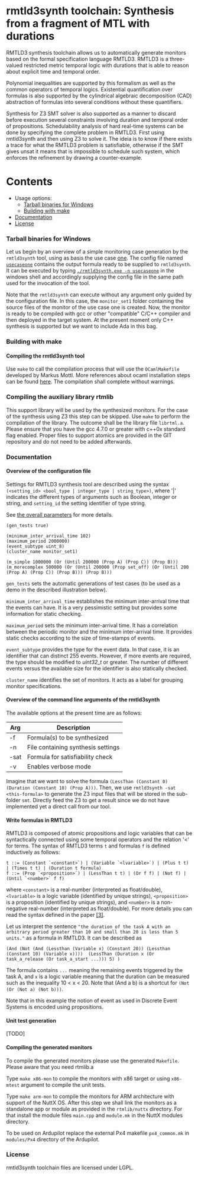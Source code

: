 
rmtld3synth toolchain: Synthesis from a fragment of MTL with durations
===========================================

RMTLD3 synthesis toolchain allows us to automatically generate monitors based on the formal specification language RMTLD3. RMTLD3 is a three-valued restricted metric temporal logic with durations that is able to reason about explicit time and temporal order.

Polynomial inequalities are supported by this formalism as well as the common operators of temporal logics. Existential quantification over formulas is also supported by the cylindrical algebraic decomposition (CAD) abstraction of formulas into several conditions without these quantifiers.

Synthesis for Z3 SMT solver is also supported as a manner to discard before execution several constraints involving duration and temporal order of propositions. Schedulability analysis of hard real-time systems can be done by specifying the complete problem in RMTLD3. First using rmtld3synth and then using Z3 to solve it. The ideia is to know if there exists a trace for what the RMTLD3 problem is satisfiable, otherwise if the SMT gives unsat it means that is impossible to schedule such system, which enforces the refinement by drawing a counter-example.

# Contents

- Usage options:
  - [Tarball binaries for Windows](#tarball-binaries-for-windows)
  - [Building with make](#building-with-make)
- [Documentation](#documentation)
- [License](#license)

### Tarball binaries for Windows

Let us begin by an overview of a simple monitoring case generation by the `rmtld3synth` tool, using as basis the use case [one](http://rawgit.com/cistergit/rmtld3synth/master/doc/usecase1.html). The config file named [`usecaseone`](/bin/config?raw=true) contains the output formula ready to be supplied to `rmtld3synth`. It can be executed by typing [`./rmtld3synth.exe -n usecaseone`](/bin/rmtld3synthcpp.exe?raw=true) in the windows shell and accordingly supplying the config file in the same path used for the invocation of the tool.

Note that the `rmtld3synth` can execute without any argument only guided by the configuration file. In this case, the `monitor_set1` folder containing the source files of the monitor of the use case one is created. Now, the monitor is ready to be compiled with gcc or other "compatible" C/C++ compiler and then deployed in the target system. At the present moment only C++ synthesis is supported but we want to include Ada in this bag.

### Building with make

#### Compiling the rmtld3synth tool
Use `make` to call the compilation process that will use the `OCamlMakefile` developed by Markus Mottl. More references about ocaml installation steps can be found [here](https://ocaml.org/docs/install.html). The compilation shall complete without warnings.

### Compiling the auxiliary library rtmlib
This support library will be used by the synthesized monitors. For the case of the synthesis using Z3 this step can be skipped.
Use `make` to perform the compilation of the library. The outcome shall be the library file `librtml.a`. Please ensure that you have the gcc 4.7.0 or greater with c++0x standard flag enabled. Proper files to support atomics are provided in the GIT repository and do not need to be added afterwards.

### Documentation

#### Overview of the configuration file

Settings for RMTLD3 synthesis tool are described using the syntax `(<setting_id> <bool_type | integer_type | string_type>)`, where '|' indicates the different types of arguments such as Boolean, integer or string, and `setting_id` the setting identifier of type string.

See [the overall parameters](rmtld3_parameters.md) for more details.

~~~~~~~~~~~~~~~~~~~~~{.lisp}
(gen_tests true)

(minimum_inter_arrival_time 102)
(maximum_period 2000000)
(event_subtype uint_8)
(cluster_name monitor_set1)

(m_simple 1000000 (Or (Until 200000 (Prop A) (Prop C)) (Prop B)))
(m_morecomplex 500000 (Or (Until 200000 (Prop set_off) (Or (Until 200 (Prop A) (Prop C)) (Prop B))) (Prop B)))

~~~~~~~~~~~~~~~~~~~~~

`gen_tests` sets the automatic generations of test cases (to be used as a demo in the described illustration below).

`minimum_inter_arrival_time` establishes the minimum inter-arrival time that the events can have. It is a very pessimistic setting but provides some information for static checking.

`maximum_period` sets the minimum inter-arrival time. It has a correlation between the periodic monitor and the minimum inter-arrival time. It provides static checks according to the size of time-stamps of events.

`event_subtype` provides the type for the event data. In that case, it is an identifier that can distinct 255 events. However, if more events are required, the type should be modified to *uint32_t* or greater. The number of different events versus the available size for the identifier is also statically checked.

`cluster_name` identifies the set of monitors. It acts as a label for grouping monitor specifications.

#### Overview of the command line arguments of the rmtld3synth

The available options at the present time are as follows:

Arg | Description
------|------
-f | Formula(s) to be synthesized
-n | File containing synthesis settings
-sat | Formula for satisfiability check
-v | Enables verbose mode

Imagine that we want to solve the formula `(LessThan (Constant 0) (Duration (Constant 10) (Prop A)))`. Then, we use `rmtld3synth -sat <this-formula>` to generate the Z3 input files that will be stored in the sub-folder `smt`. Directly feed the Z3 to get a result since we do not have implemented yet a direct call from our tool.

#### Write formulas in RMTLD3

RMTLD3 is composed of atomic propositions and logic variables that can be syntactically connected using some temporal operators and the relation '<' for terms. The syntax of RMTLD3 terms `t` and formulas `f` is defined inductively as follows:
```
t ::= (Constant `<constant>`) | (Variable `<lvariable>`) | (Plus t t) | (Times t t) | (Duration t formula)
f ::= (Prop `<proposition>`) | (LessThan t t) | (Or f f) | (Not f) | (Until `<number>` f f)
```
where `<constant>` is a real-number (interpreted as float/double), `<lvariable>` is a logic variable (identified by unique strings), `<proposition>` is a proposition (identified by unique strings), and `<number>` is a non-negative real-number (interpreted as float/double). For more details you can read the syntax defined in the paper [[3]](http://link.springer.com/chapter/10.1007%2F978-3-319-23820-3_11).

Let us interpret the sentence `"the duration of the task A with an arbitrary period greater than 10 and small than 20 is less than 5 units."`
as a formula in RMTLD3. It can be described as
```
(And (Not (And (Lessthan (Variable x) (Constant 20)) (Lessthan (Constant 10) (Variable x))))  (LessThan (Duration x (Or task_a_release (Or task_a_start ...))) 5) )

```
The formula contains `...` meaning the remaining events triggered by the task A, and `x` is a logic variable meaning that the duration can be measured such as the inequality 10 < x < 20. Note that (And a b) is a shortcut for `(Not (Or (Not a) (Not b)))`.

Note that in this example the notion of event as used in Discrete Event Systems is encoded using propositions.


#### Unit test generation

[TODO]

#### Compiling the generated monitors

To compile the generated monitors please use the generated `Makefile`. Please aware that you need rtmlib.a

Type `make x86-mon` to compile the monitors with x86 target or using `x86-mtest` argument to compile the unit tests.

Type `make arm-mon` to compile the monitors for ARM architecture with support of the NuttX OS. After this step we shall link the monitors as a standalone app or module as provided in the `rtmlib/nuttx` directory.
For that install the module files `main.cpp` and `module.mk` in the NuttX modules directory.

To be used on Ardupilot replace the external Px4 makefile `px4_common.mk` in `modules/Px4` directory of the Ardupilot.

### License

rmtld3synth toolchain files are licensed under LGPL.
